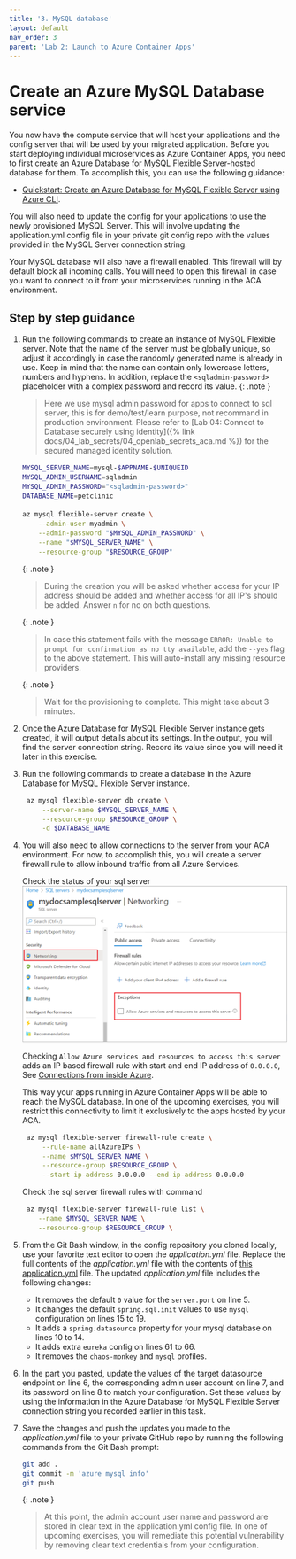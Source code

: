 ```yaml
---
title: '3. MySQL database'
layout: default
nav_order: 3
parent: 'Lab 2: Launch to Azure Container Apps'
---
```


# Create an Azure MySQL Database service

You now have the compute service that will host your applications and the config server that will be used by your migrated application. Before you start deploying individual microservices as Azure Container Apps, you need to first create an Azure Database for MySQL Flexible Server-hosted database for them. To accomplish this, you can use the following guidance:

- [Quickstart: Create an Azure Database for MySQL Flexible Server using Azure CLI](https://learn.microsoft.com/azure/mysql/flexible-server/quickstart-create-server-cli).

You will also need to update the config for your applications to use the newly provisioned MySQL Server. This will involve updating the application.yml config file in your private git config repo with the values provided in the MySQL Server connection string.

Your MySQL database will also have a firewall enabled. This firewall will by default block all incoming calls. You will need to open this firewall in case you want to connect to it from your microservices running in the ACA environment.

## Step by step guidance

1. Run the following commands to create an instance of MySQL Flexible server. Note that the name of the server must be globally unique, so adjust it accordingly in case the randomly generated name is already in use. Keep in mind that the name can contain only lowercase letters, numbers and hyphens. In addition, replace the `<sqladmin-password>` placeholder with a complex password and record its value.
   {: .note }
   > Here we use mysql admin password for apps to connect to sql server, this is for demo/test/learn purpose,  not recommand in production environment. Please refer to [Lab 04: Connect to Database securely using identity]({% link docs/04_lab_secrets/04_openlab_secrets_aca.md %}) for the secured managed identity solution.

   ```bash
   MYSQL_SERVER_NAME=mysql-$APPNAME-$UNIQUEID
   MYSQL_ADMIN_USERNAME=sqladmin
   MYSQL_ADMIN_PASSWORD="<sqladmin-password>"
   DATABASE_NAME=petclinic
      
   az mysql flexible-server create \
       --admin-user myadmin \
       --admin-password "$MYSQL_ADMIN_PASSWORD" \
       --name "$MYSQL_SERVER_NAME" \
       --resource-group "$RESOURCE_GROUP"
   ```

   {: .note }
   > During the creation you will be asked whether access for your IP address should be added and whether access for all IP's should be added. Answer `n` for no on both questions.

   {: .note }
   > In case this statement fails with the message `ERROR: Unable to prompt for confirmation as no tty available`, add the `--yes` flag to the above statement. This will auto-install any missing resource providers. 
   
   {: .note }
   > Wait for the provisioning to complete. This might take about 3 minutes.

1. Once the Azure Database for MySQL Flexible Server instance gets created, it will output details about its settings. In the output, you will find the server connection string. Record its value since you will need it later in this exercise.

1. Run the following commands to create a database in the Azure Database for MySQL Flexible Server instance.

   ```bash
    az mysql flexible-server db create \
        --server-name $MYSQL_SERVER_NAME \
        --resource-group $RESOURCE_GROUP \
        -d $DATABASE_NAME
   ```

1. You will also need to allow connections to the server from your ACA environment. For now, to accomplish this, you will create a server firewall rule to allow inbound traffic from all Azure Services.

   Check the status of your sql server
   ![SQL Server Networking](../../images/sql-server-manage-firewall.png)

   Checking `Allow Azure services and resources to access this server` adds an IP based firewall rule with start and end IP address of `0.0.0.0`, See [Connections from inside Azure](https://learn.microsoft.com/en-us/azure/azure-sql/database/firewall-configure?view=azuresql#connections-from-inside-azure).

   This way your apps running in Azure Container Apps will be able to reach the MySQL database. In one of the upcoming exercises, you will restrict this connectivity to limit it exclusively to the apps hosted by your ACA.

   ```bash
    az mysql flexible-server firewall-rule create \
        --rule-name allAzureIPs \
        --name $MYSQL_SERVER_NAME \
        --resource-group $RESOURCE_GROUP \
        --start-ip-address 0.0.0.0 --end-ip-address 0.0.0.0
   ```

   Check the sql server firewall rules with command
   ```bash
    az mysql flexible-server firewall-rule list \
       --name $MYSQL_SERVER_NAME \
       --resource-group $RESOURCE_GROUP \
   ```

1. From the Git Bash window, in the config repository you cloned locally, use your favorite text editor to open the _application.yml_ file. Replace the full contents of the _application.yml_ file with the contents of [this application.yml](0203_application.yml) file. The updated _application.yml_ file includes the following changes:

   * It removes the default `0` value for the `server.port` on line 5.
   * It changes the default `spring.sql.init` values to use `mysql` configuration on lines 15 to 19.
   * It adds a `spring.datasource` property for your mysql database on lines 10 to 14.
   * It adds extra `eureka` config on lines 61 to 66.
   * It removes the `chaos-monkey` and `mysql` profiles.

1. In the part you pasted, update the values of the target datasource endpoint on line 6, the corresponding admin user account on line 7, and its password on line 8 to match your configuration. Set these values by using the information in the Azure Database for MySQL Flexible Server connection string you recorded earlier in this task.

1. Save the changes and push the updates you made to the _application.yml_ file to your private GitHub repo by running the following commands from the Git Bash prompt:

   ```bash
   git add .
   git commit -m 'azure mysql info'
   git push
   ```

   {: .note }
   > At this point, the admin account user name and password are stored in clear text in the application.yml config file. In one of upcoming exercises, you will remediate this potential vulnerability by removing clear text credentials from your configuration.
 